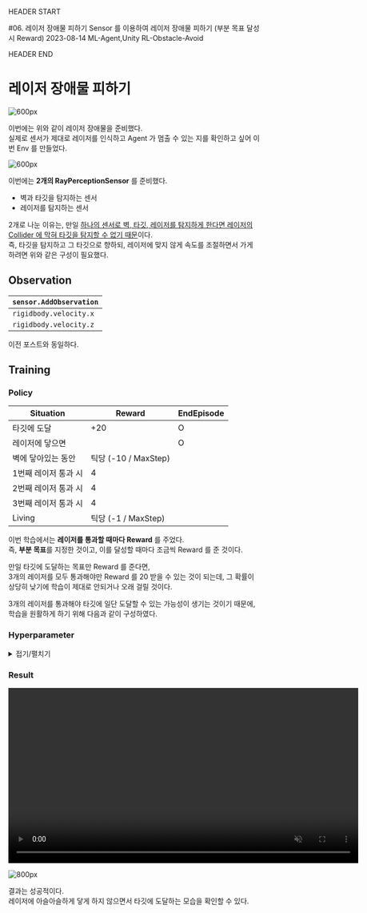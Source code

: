 HEADER START

#06. 레이저 장애물 피하기
Sensor 를 이용하여 레이저 장애물 피하기 (부분 목표 달성 시 Reward)
2023-08-14
ML-Agent,Unity
RL-Obstacle-Avoid

HEADER END

# 레이저 장애물 피하기

![600px](/imgs/post_imgs/mlagent_06/1.png)

이번에는 위와 같이 레이저 장애물을 준비했다.  
실제로 센서가 제대로 레이저를 인식하고 Agent 가 멈출 수 있는 지를 확인하고 싶어 이번 Env 를 만들었다.

![600px](/imgs/post_imgs/mlagent_06/2.png)

이번에는 **2개의 RayPerceptionSensor** 를 준비했다.

- 벽과 타깃을 탐지하는 센서
- 레이저를 탐지하는 센서

2개로 나눈 이유는, 만일 <u>하나의 센서로 벽, 타깃, 레이저를 탐지하게 한다면 레이저의 Collider 에 막혀 타깃을 탐지할 수 없기 때문</u>이다.  
즉, 타깃을 탐지하고 그 타깃으로 향하되, 레이저에 맞지 않게 속도를 조절하면서 가게 하려면 위와 같은 구성이 필요했다.

## Observation

| `sensor.AddObservation` |
| ----------------------- |
| `rigidbody.velocity.x`  |
| `rigidbody.velocity.z`  |

이전 포스트와 동일하다.

## Training

### Policy

| Situation            | Reward               | EndEpisode |
| -------------------- | -------------------- | ---------- |
| 타깃에 도달          | +20                  | O          |
| 레이저에 닿으면      |                      | O          |
| 벽에 닿아있는 동안   | 틱당 (-10 / MaxStep) |            |
| 1번째 레이저 통과 시 | 4                    |            |
| 2번째 레이저 통과 시 | 4                    |            |
| 3번째 레이저 통과 시 | 4                    |            |
| Living               | 틱당 (-1 / MaxStep)  |            |

이번 학습에서는 **레이저를 통과할 때마다 Reward** 를 주었다.  
즉, **부분 목표**를 지정한 것이고, 이를 달성할 때마다 조금씩 Reward 를 준 것이다.

만일 타깃에 도달하는 목표만 Reward 를 준다면,  
3개의 레이저를 모두 통과해야만 Reward 를 20 받을 수 있는 것이 되는데, 그 확률이 상당히 낮기에 학습이 제대로 안되거나 오래 걸릴 것이다.

3개의 레이저를 통과해야 타깃에 일단 도달할 수 있는 가능성이 생기는 것이기 때문에, 학습을 원활하게 하기 위해 다음과 같이 구성하였다.

### Hyperparameter

<details>
<summary>접기/펼치기</summary>

```
behaviors:
  RollerBall:
    trainer_type: ppo
    hyperparameters:
      batch_size: 512
      buffer_size: 2048
      learning_rate: 3.0e-4
      beta: 1e-3
      epsilon: 0.15
      lambd: 0.95
      num_epoch: 4
      learning_rate_schedule: linear
      beta_schedule: constant
      epsilon_schedule: linear
    network_settings:
      normalize: false
      hidden_units: 128
      num_layers: 2
    reward_signals:
      extrinsic:
        gamma: 0.99
        strength: 1.0
    max_steps: 1000000
    time_horizon: 256
    summary_freq: 10000
```

</details>

### Result

<video width="700" muted controls playsinline>
  <source src="/videos/post_videos/mlagent_06/1.mp4" type="video/mp4">
</video>

![800px](/imgs/post_imgs/mlagent_06/3.png)

결과는 성공적이다.  
레이저에 아슬아슬하게 닿게 하지 않으면서 타깃에 도달하는 모습을 확인할 수 있다.

